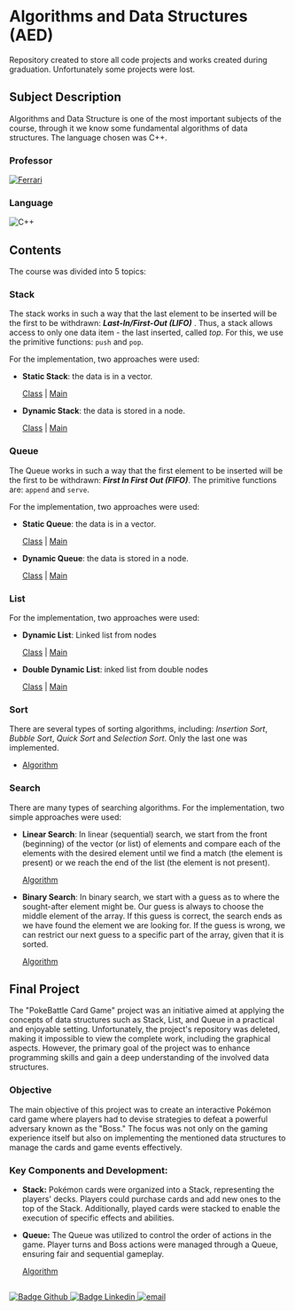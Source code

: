 # Algorithms and Data Structures (AED)

Repository created to store all code projects and works created during graduation. Unfortunately some projects were lost.

## Subject Description

Algorithms and Data Structure is one of the most important subjects of the course, through it we know some fundamental algorithms of data structures. The language chosen was C++.

### Professor
[![Ferrari](https://img.shields.io/badge/Roberto_Ferrari_Junior-%2300599C.svg?style=for-the-badge&logo=GoogleScholar&logoColor=white)](https://site.dc.ufscar.br/docente/5cefcb3648365a001679f7736)

### Language
![C++](https://img.shields.io/badge/c++-DD0031.svg?style=for-the-badge&logo=c%2B%2B&logoColor=white)


## Contents
The course was divided into 5 topics:

### Stack
The stack works in such a way that the last element to be inserted will be the first to be withdrawn: ***Last-In/First-Out (LIFO)*** . Thus, a stack allows access to only one data item - the last inserted, called *top*. For this, we use the primitive functions: `push` and `pop`.

For the implementation, two approaches were used: 

* **Static Stack**: the data is in a vector. 
  
    [Class](/2021_1/AED/Stack/StaticStack.h) | [Main](/2021_1/AED/Stack/StaticMain.cpp)

* **Dynamic Stack**: the data is stored in a node.

    [Class](/2021_1/AED/Stack/DynamicStack.h) | [Main](/2021_1/AED/Stack/DynamicMain.cpp)

### Queue
The Queue works in such a way that the first element to be inserted will be the
first to be withdrawn: ***First In First Out (FIFO)***. The primitive functions are: `append` and `serve`.

For the implementation, two approaches were used: 

* **Static Queue**: the data is in a vector. 
  
    [Class](/2021_1/AED/Queue/StaticQueue.h) | [Main](/2021_1/AED/Queue/StaticMain.cpp)

* **Dynamic Queue**: the data is stored in a node.

    [Class](/2021_1/AED/Queue/DynamicQueue.h) | [Main]()

### List

For the implementation, two approaches were used: 

* **Dynamic List**: Linked list from nodes
  
    [Class](/2021_1/AED/List/DynamicList.h) | [Main](/2021_1/AED/List/DynamicListMain.cpp)

* **Double Dynamic List**: inked list from double nodes

   [Class](/2021_1/AED/List/DoubleList.h) | [Main](/2021_1/AED/List/DoubleListMain.cpp)


### Sort
There are several types of sorting algorithms, including: *Insertion Sort*, *Bubble Sort*, *Quick Sort* and *Selection Sort*. Only the last one was implemented.

* [Algorithm](/2021_1/AED/Sort/SelectionSort.cpp)

### Search
There are many types of searching algorithms. For the implementation, two simple approaches were used: 

* **Linear Search**: In linear (sequential) search, we start from the front (beginning) of the vector (or list) of elements and compare each of the elements with the desired element until we find a match (the element is present) or we reach the end of the list (the element is not present).
  
    [Algorithm](/2021_1/AED/Search/LinearSearch.cpp)

* **Binary Search**: In binary search, we start with a guess as to where the sought-after element might be. Our guess is always to choose the middle element of the array. If this guess is correct, the search ends as we have found the element we are looking for. If the guess is wrong, we can restrict our next guess to a specific part of the array, given that it is sorted.

   [Algorithm](/2021_1/AED/Search/BinarySearch.cpp) 

## Final Project

The "PokeBattle Card Game" project was an initiative aimed at applying the concepts of data structures such as Stack, List, and Queue in a practical and enjoyable setting. Unfortunately, the project's repository was deleted, making it impossible to view the complete work, including the graphical aspects. However, the primary goal of the project was to enhance programming skills and gain a deep understanding of the involved data structures.

### Objective
The main objective of this project was to create an interactive Pokémon card game where players had to devise strategies to defeat a powerful adversary known as the "Boss." The focus was not only on the gaming experience itself but also on implementing the mentioned data structures to manage the cards and game events effectively.

### Key Components and Development:

- **Stack:** Pokémon cards were organized into a Stack, representing the players' decks. Players could purchase cards and add new ones to the top of the Stack. Additionally, played cards were stacked to enable the execution of specific effects and abilities.

- **Queue:** The Queue was utilized to control the order of actions in the game. Player turns and Boss actions were managed through a Queue, ensuring fair and sequential gameplay.

   [Algorithm](/2021_1/AED/Project/Source.cpp) 

  ##

<div> 
    <a href="https://github.com/jorgeprj" target="_blank">
        <img src="https://img.shields.io/badge/-Github-000?logo=github&style=for-the-badge&logoColor=white" alt="Badge Github" />
    </a>
    <a href="https://www.linkedin.com/in/jorgeprj" target="_blank">
        <img src="https://img.shields.io/badge/-LinkedIn-0077B5?logo=linkedin&style=for-the-badge&logoColor=white" alt="Badge Linkedin" />
    </a>
    <a href="mailto:jorgeprj2020@gmail.com-">
        <img alt="email" src="https://img.shields.io/badge/jorgeprj2020@gmail.com-D14836?style=for-the-badge&logo=gmail&logoColor=white" />
    </a>
</p>
